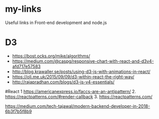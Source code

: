 # my-links
Useful links in Front-end development and node.js

# D3
* https://bost.ocks.org/mike/algorithms/
* https://medium.com/@caspg/responsive-chart-with-react-and-d3v4-afd717e57583
* http://blog.krawaller.se/posts/using-d3-js-with-animations-in-react/
* https://oli.me.uk/2015/09/09/d3-within-react-the-right-way/
* http://rajapradhan.com/blogs/d3-js-v4-essentials/


#React
1 https://americanexpress.io/faccs-are-an-antipattern/
2. https://reactpatterns.com/#render-callback
3. https://reactpatterns.com/

https://medium.com/tech-tajawal/modern-backend-developer-in-2018-6b3f7b5f8b9
